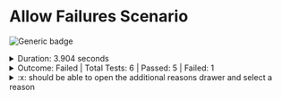 # Allow Failures Scenario

![Generic badge](https://img.shields.io/badge/1/6-FAILED-red.svg)
<details>
  <summary>Duration: 3.904 seconds</summary>
  <table>
    <tr>
      <th>Start:</th>
      <td><code>2024-02-23 20:44:35.369 UTC</code></td>
    </tr>
    <tr>
      <th>Finish:</th>
      <td><code>2024-02-23 20:44:39.273 UTC</code></td>
    </tr>
    <tr>
      <th>Duration:</th>
      <td><code>3.904 seconds</code></td>
    </tr>
  </table>
</details>
<details>
  <summary>Outcome: Failed | Total Tests: 6 | Passed: 5 | Failed: 1</summary>
  <table>
    <tr>
      <th>Total Test Suites:</th>
      <td>1</td>
    </tr>
    <tr>
      <th>Total Tests:</th>
      <td>6</td>
    </tr>
    <tr>
      <th>Failed Test Suites:</th>
      <td>1</td>
    </tr>
    <tr>
      <th>Failed Tests:</th>
      <td>1</td>
    </tr>
    <tr>
      <th>Passed Test Suites:</th>
      <td>0</td>
    </tr>
    <tr>
      <th>Passed Tests:</th>
      <td>5</td>
    </tr>
  </table>
</details>
<details>
  <summary>:x: should be able to open the additional reasons drawer and select a reason</summary>
  <table>
    <tr>
      <th>Title:</th>
      <td><code>should be able to open the additional reasons drawer and select a reason</code></td>
    </tr>
    <tr>
      <th>Status:</th>
      <td><code>failed</code></td>
    </tr>
    <tr>
      <th>Location:</th>
      <td><code>null</code></td>
    </tr>
    <tr>
      <th>Failure Messages:</th>
      <td><pre>Error: expect(jest.fn()).toHaveBeenCalledTimes(expected)

Expected number of calls: 3
Received number of calls: 1
    at toHaveBeenCalledTimes (C:\code\Selector.test.js:69:20)
    at call (C:\code\Selector.test.js:2:1)
    at Generator.tryCatch (C:\code\Selector.test.js:2:1)
    at Generator._invoke [as next] (C:\code\Selector.test.js:2:1)
    at asyncGeneratorStep (C:\code\Selector.test.js:2:1)
    at asyncGeneratorStep (C:\code\Selector.test.js:2:1)</pre></td>
    </tr>
  </table>
</details>
